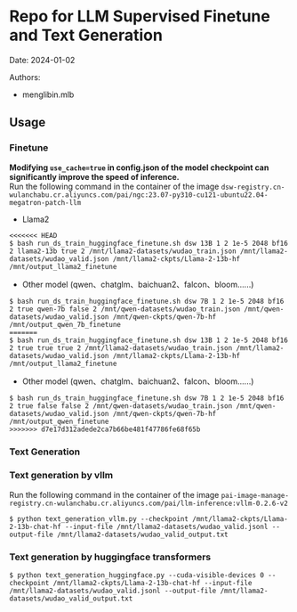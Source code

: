 # Repo for LLM Supervised Finetune and Text Generation

Date: 2024-01-02

Authors: 
- menglibin.mlb


## Usage
### Finetune
**Modifying `use_cache=true` in config.json of the model checkpoint can significantly improve the speed of inference.**  
Run the following command in the container of the image `dsw-registry.cn-wulanchabu.cr.aliyuncs.com/pai/ngc:23.07-py310-cu121-ubuntu22.04-megatron-patch-llm`
- Llama2
```
<<<<<<< HEAD
$ bash run_ds_train_huggingface_finetune.sh dsw 13B 1 2 1e-5 2048 bf16 2 llama2-13b true 2 /mnt/llama2-datasets/wudao_train.json /mnt/llama2-datasets/wudao_valid.json /mnt/llama2-ckpts/Llama-2-13b-hf /mnt/output_llama2_finetune
```
- Other model (qwen、chatglm、baichuan2、falcon、bloom......)
```
$ bash run_ds_train_huggingface_finetune.sh dsw 7B 1 2 1e-5 2048 bf16 2 true qwen-7b false 2 /mnt/qwen-datasets/wudao_train.json /mnt/qwen-datasets/wudao_valid.json /mnt/qwen-ckpts/qwen-7b-hf /mnt/output_qwen_7b_finetune
=======
$ bash run_ds_train_huggingface_finetune.sh dsw 13B 1 2 1e-5 2048 bf16 2 true true true 2 /mnt/llama2-datasets/wudao_train.json /mnt/llama2-datasets/wudao_valid.json /mnt/llama2-ckpts/Llama-2-13b-hf /mnt/output_llama2_finetune
```
- Other model (qwen、chatglm、baichuan2、falcon、bloom......)
```
$ bash run_ds_train_huggingface_finetune.sh dsw 7B 1 2 1e-5 2048 bf16 2 true false false 2 /mnt/qwen-datasets/wudao_train.json /mnt/qwen-datasets/wudao_valid.json /mnt/qwen-ckpts/qwen-7b-hf /mnt/output_qwen_finetune
>>>>>>> d7e17d312adede2ca7b66be481f47786fe68f65b
```

### Text Generation
### Text generation by vllm
Run the following command in the container of the image `pai-image-manage-registry.cn-wulanchabu.cr.aliyuncs.com/pai/llm-inference:vllm-0.2.6-v2`
```
$ python text_generation_vllm.py --checkpoint /mnt/llama2-ckpts/Llama-2-13b-chat-hf --input-file /mnt/llama2-datasets/wudao_valid.jsonl --output-file /mnt/llama2-datasets/wudao_valid_output.txt
```
### Text generation by huggingface transformers
```
$ python text_generation_huggingface.py --cuda-visible-devices 0 --checkpoint /mnt/llama2-ckpts/Llama-2-13b-chat-hf --input-file /mnt/llama2-datasets/wudao_valid.jsonl --output-file /mnt/llama2-datasets/wudao_valid_output.txt
```
